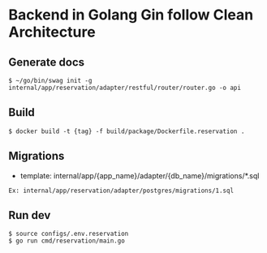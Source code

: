 # Backend in Golang Gin follow Clean Architecture


## Generate docs
```
$ ~/go/bin/swag init -g internal/app/reservation/adapter/restful/router/router.go -o api
```

## Build 
```
$ docker build -t {tag} -f build/package/Dockerfile.reservation .
```

## Migrations
- template: internal/app/{app_name}/adapter/{db_name}/migrations/*.sql
```
Ex: internal/app/reservation/adapter/postgres/migrations/1.sql
```

## Run dev
```
$ source configs/.env.reservation
$ go run cmd/reservation/main.go
```